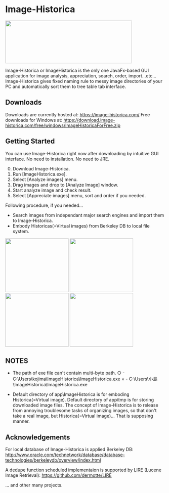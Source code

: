 # Image-Historica
<img src="https://raw.github.com/wiki/Image-Historica/Image-Historica/images/image-historica.png" width="400" height="135">

Image-Historica or ImageHistorica is the only one JavaFx-based GUI application for image analysis, appreciation, search, order, import...etc...
Image-Historica gives fixed naming rule to messy image directories of your PC and automatically sort them to tree table tab interface.

## Downloads ##
Downloads are currently hosted at: https://image-historica.com/
Free downloads for Windows at: https://download.image-historica.com/free/windows/ImageHistoricaForFree.zip

## Getting Started ##
You can use Image-Historica right now after downloading by intuitive GUI interface.
No need to installation.
No need to JRE.

0. Download Image-Historica.
0. Run [ImageHistorica.exe].
0. Select [Analyze images] menu.
0. Drag images and drop to [Analyze Image] window.
0. Start analyze image and check result.
0. Select [Appreciate images] menu, sort and order if you needed.

Following procedure, if you needed...
- Search images from independant major search engines and import them to Image-Historica.
- Embody Historicas(=Virtual images) from Berkeley DB to local file system.

<img src="https://raw.github.com/wiki/Image-Historica/Image-Historica/images/AppreciateImage.jpg" width="200" height="170">
<img src="https://raw.github.com/wiki/Image-Historica/Image-Historica/images/Search.jpg" width="200" height="170">
<img src="https://raw.github.com/wiki/Image-Historica/Image-Historica/images/AnalyzeResult.jpg" width="200" height="170">
<img src="https://raw.github.com/wiki/Image-Historica/Image-Historica/images/Details.jpg" width="200" height="170">

## NOTES ##
- The path of exe file can't contain multi-byte path.
   ○ - C:\Users\kojima\ImageHistorica\ImageHistorica.exe
   × - C:\Users\小島\ImageHistorica\ImageHistorica.exe
   
- Default directory of app\ImageHistorica is for emboding Historica(=Virtual image).
  Default directory of app\tmp is for storing downloaded image files.
  The concept of Image-Historica is to release from annoying troublesome tasks of organizing images, so that don't take a real image, but Historica(=Virtual image)... That is supposing manner.

## Acknowledgements ##
For local database of Image-Historica is applied Berkeley DB:
http://www.oracle.com/technetwork/database/database-technologies/berkeleydb/overview/index.html

A dedupe function scheduled implementaion is supported by LIRE (Lucene Image Retrieval):
https://github.com/dermotte/LIRE

... and other many projects.
